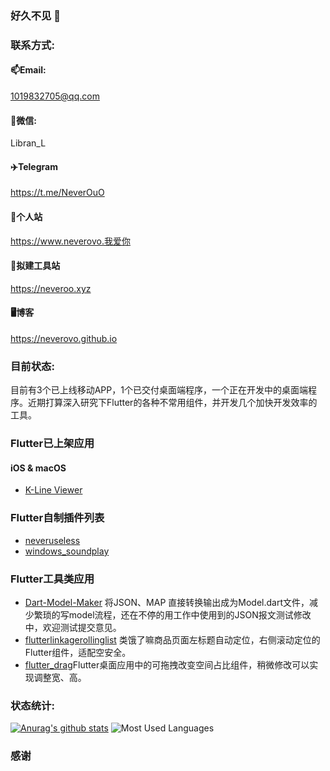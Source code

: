 ### 好久不见 👋

<!--
**NeverOvO/NeverOvO** is a ✨ _special_ ✨ repository because its `README.md` (this file) appears on your GitHub profile.

Here are some ideas to get you started:

- 🔭 I’m currently working on ...
- 🌱 I’m currently learning ...
- 👯 I’m looking to collaborate on ...
- 🤔 I’m looking for help with ...
- 💬 Ask me about ...
- 📫 How to reach me: ...
- 😄 Pronouns: ...
- ⚡ Fun fact: ...
-->

### 联系方式:
#### 📫Email:
1019832705@qq.com
#### 💬微信: 
Libran_L
#### ✈️Telegram
https://t.me/NeverOuO
#### 💯个人站
https://www.neverovo.我爱你
#### 💯拟建工具站
https://neveroo.xyz
#### 🖥博客
https://neverovo.github.io


### 目前状态:

目前有3个已上线移动APP，1个已交付桌面端程序，一个正在开发中的桌面端程序。近期打算深入研究下Flutter的各种不常用组件，并开发几个加快开发效率的工具。

### Flutter已上架应用

#### iOS & macOS
- [K-Line Viewer](https://apps.apple.com/us/app/k-line-viewer/id1620748224)


### Flutter自制插件列表

 - [neveruseless](https://pub.flutter-io.cn/packages/neveruseless)
 - [windows_soundplay](https://pub.flutter-io.cn/packages/windows_soundplay)

### Flutter工具类应用

 - [Dart-Model-Maker](https://github.com/NeverOvO/Dart-Model-Maker) 将JSON、MAP 直接转换输出成为Model.dart文件，减少繁琐的写model流程，还在不停的用工作中使用到的JSON报文测试修改中，欢迎测试提交意见。
 - [flutterlinkagerollinglist](https://github.com/NeverOvO/flutterlinkagerollinglist) 类饿了嘛商品页面左标题自动定位，右侧滚动定位的Flutter组件，适配空安全。
 - [flutter_drag](https://github.com/NeverOvO/flutter_drag)Flutter桌面应用中的可拖拽改变空间占比组件，稍微修改可以实现调整宽、高。




### 状态统计:

[![Anurag's github stats](https://github-readme-stats.vercel.app/api?username=NeverOvO&theme=dark)](https://github.com/anuraghazra/github-readme-stats)
![Most Used Languages](https://github-readme-stats.vercel.app/api/top-langs/?username=NeverOvO&theme=dark&layout=compact)


### 感谢
